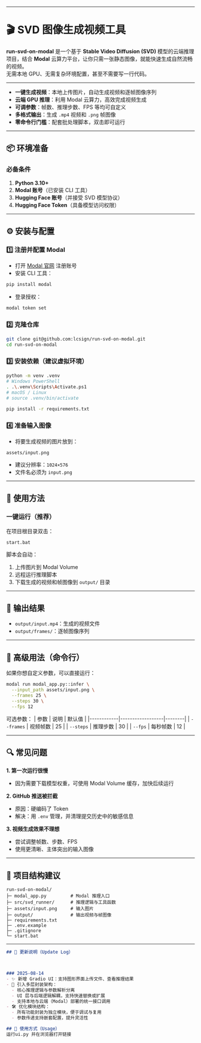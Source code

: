 

---

# 🎬 SVD 图像生成视频工具

**run-svd-on-modal** 是一个基于 **Stable Video Diffusion (SVD)** 模型的云端推理项目，结合 **Modal** 云算力平台，让你只需一张静态图像，就能快速生成自然流畅的视频。  
无需本地 GPU、无需复杂环境配置，甚至不需要写一行代码。

---

- **一键生成视频**：本地上传图片，自动生成视频和逐帧图像序列  
- **云端 GPU 推理**：利用 Modal 云算力，高效完成视频生成  
- **可调参数**：帧数、推理步数、FPS 等均可自定义  
- **多格式输出**：生成 `.mp4` 视频和 `.png` 帧图像  
- **零命令行门槛**：配套批处理脚本，双击即可运行  

---

## 📦 环境准备

### 必备条件
1. **Python 3.10+**  
2. **Modal 账号**（已安装 CLI 工具）  
3. **Hugging Face 账号**（并接受 SVD 模型协议）  
4. **Hugging Face Token**（具备模型访问权限）  

---

## ⚙ 安装与配置

### 1️⃣ 注册并配置 Modal
- 打开 [Modal 官网](https://modal.com) 注册账号  
- 安装 CLI 工具：
```bash
pip install modal
```
- 登录授权：
```bash
modal token set
```

### 2️⃣ 克隆仓库
```bash
git clone git@github.com:lcsign/run-svd-on-modal.git
cd run-svd-on-modal
```

### 3️⃣ 安装依赖（建议虚拟环境）
```bash
python -m venv .venv
# Windows PowerShell
. .\.venv\Scripts\Activate.ps1
# macOS / Linux
# source .venv/bin/activate

pip install -r requirements.txt
```

### 4️⃣ 准备输入图像
- 将要生成视频的图片放到：
```
assets/input.png
```
- 建议分辨率：`1024×576`  
- 文件名必须为 `input.png`

---

## 🚀 使用方法

### 一键运行（推荐）
在项目根目录双击：
```
start.bat
```
脚本会自动：
1. 上传图片到 Modal Volume  
2. 远程运行推理脚本  
3. 下载生成的视频和帧图像到 `output/` 目录  

---

## 📂 输出结果
- `output/input.mp4`：生成的视频文件  
- `output/frames/`：逐帧图像序列  

---

## 🔧 高级用法（命令行）
如果你想自定义参数，可以直接运行：
```bash
modal run modal_app.py::infer \
  --input_path assets/input.png \
  --frames 25 \
  --steps 30 \
  --fps 12
```
可选参数：
| 参数       | 说明             | 默认值 |
|------------|------------------|--------|
| `--frames` | 视频帧数         | 25     |
| `--steps`  | 推理步数         | 30     |
| `--fps`    | 每秒帧数         | 12     |

---

## 🔍 常见问题

**1. 第一次运行很慢**  
- 因为需要下载模型权重，可使用 Modal Volume 缓存，加快后续运行  

**2. GitHub 推送被拦截**  
- 原因：硬编码了 Token  
- 解决：用 `.env` 管理，并清理提交历史中的敏感信息  

**3. 视频生成效果不理想**  
- 尝试调整帧数、步数、FPS  
- 使用更清晰、主体突出的输入图像  

---

## 📁 项目结构建议
```
run-svd-on-modal/
├─ modal_app.py         # Modal 推理入口
├─ src/svd_runner/      # 推理逻辑与工具函数
├─ assets/input.png     # 输入图片
├─ output/              # 输出视频与帧图像
├─ requirements.txt
├─ .env.example
├─ .gitignore
└─ start.bat
```


---

```markdown
## 🔄 更新说明（Update Log）



### 2025-08-14
- ✨ 新增 Gradio UI：支持图形界面上传文件、查看推理结果
- 🧩 引入多层封装架构：
  - 核心推理逻辑与参数解析分离
  - UI 层与后端逻辑解耦，支持快速替换或扩展
  - 支持本地与云端（Modal）部署的统一接口调用
- 🛠️ 优化模块结构：
  - 所有功能封装为独立模块，便于调试与复用
  - 参数传递支持嵌套配置，提升灵活性

## 🚀 使用方式（Usage）
运行ui.py 并在浏览器打开链接





